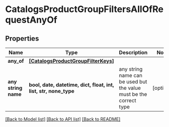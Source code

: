 # CatalogsProductGroupFiltersAllOfRequestAnyOf


## Properties
Name | Type | Description | Notes
------------ | ------------- | ------------- | -------------
**any_of** | [**[CatalogsProductGroupFilterKeys]**](CatalogsProductGroupFilterKeys.md) |  | 
**any string name** | **bool, date, datetime, dict, float, int, list, str, none_type** | any string name can be used but the value must be the correct type | [optional]

[[Back to Model list]](../README.md#documentation-for-models) [[Back to API list]](../README.md#documentation-for-api-endpoints) [[Back to README]](../README.md)


